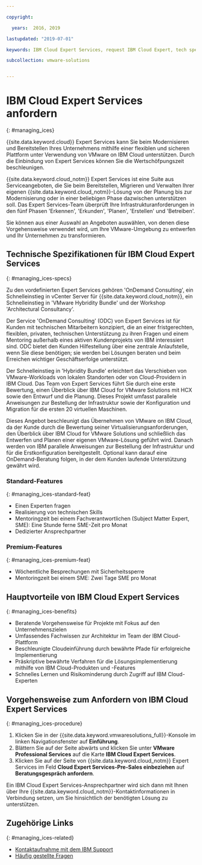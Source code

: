 ```yaml
---

copyright:

  years:  2016, 2019

lastupdated: "2019-07-01"

keywords: IBM Cloud Expert Services, request IBM Cloud Expert, tech specs Cloud Expert

subcollection: vmware-solutions


---
```


# IBM Cloud Expert Services anfordern
{: #managing_ices}

{{site.data.keyword.cloud}} Expert Services kann Sie beim Modernisieren und Bereitstellen Ihres Unternehmens mithilfe einer flexiblen und sicheren Plattform unter Verwendung von VMware on IBM Cloud unterstützen. Durch die Einbindung von Expert Services können Sie die Wertschöfpungszeit beschleunigen.

{{site.data.keyword.cloud_notm}} Expert Services ist eine Suite aus Serviceangeboten, die Sie beim Bereitstellen, Migrieren und Verwalten Ihrer eigenen {{site.data.keyword.cloud_notm}}-Lösung von der Planung bis zur Modernisierung oder in einer beliebigen Phase dazwischen unterstützen soll. Das Expert Services-Team überprüft Ihre Infrastrukturanforderungen in den fünf Phasen 'Erkennen', 'Erkunden', 'Planen', 'Erstellen' und 'Betreiben'.

Sie können aus einer Auswahl an Angeboten auswählen, von denen diese Vorgehensweise verwendet wird, um Ihre VMware-Umgebung zu entwerfen und Ihr Unternehmen zu transformieren.

## Technische Spezifikationen für IBM Cloud Expert Services
{: #managing_ices-specs}

Zu den vordefinierten Expert Services gehören 'OnDemand Consulting', ein Schnelleinstieg in vCenter Server für {{site.data.keyword.cloud_notm}}, ein Schnelleinstieg in 'VMware Hybridity Bundle' und der Workshop 'Architectural Consultancy'.

Der Service 'OnDemand Consulting' (ODC) von Expert Services ist für Kunden mit technischen Mitarbeitern konzipiert, die an einer fristgerechten, flexiblen, privaten, technischen Unterstützung zu ihren Fragen und einem Mentoring außerhalb eines aktiven Kundenprojekts von IBM interessiert sind. ODC bietet den Kunden Hilfestellung über eine zentrale Anlaufstelle, wenn Sie diese benötigen; sie werden bei Lösungen beraten und beim Erreichen wichtiger Geschäftserfolge unterstützt.

Der Schnelleinstieg in 'Hybridity Bundle' erleichtert das Verschieben von VMware-Workloads von lokalen Standorten oder von Cloud-Providern in IBM Cloud. Das Team von Expert Services führt Sie durch eine erste Bewertung, einen Überblick über IBM Cloud for VMware Solutions mit HCX sowie den Entwurf und die Planung. Dieses Projekt umfasst parallele Anweisungen zur Bestellung der Infrastruktur sowie der Konfiguration und Migration für die ersten 20 virtuellen Maschinen.

Dieses Angebot beschleunigt das Übernehmen von VMware on IBM Cloud, da der Kunde durch die Bewertung seiner Virtualisierungsanforderungen, den Überblick über IBM Cloud for VMware Solutions und schließlich das Entwerfen und Planen einer eigenen VMware-Lösung geführt wird. Danach werden von IBM parallele Anweisungen zur Bestellung der Infrastruktur und für die Erstkonfiguration bereitgestellt. Optional kann darauf eine OnDemand-Beratung folgen, in der dem Kunden laufende Unterstützung gewährt wird.

### Standard-Features
{: #managing_ices-standard-feat}

* Einen Experten fragen
* Realisierung von technischen Skills
* Mentoringzeit bei einem Fachverantwortlichen (Subject Matter Expert, SME): Eine Stunde ferne SME-Zeit pro Monat
* Dedizierter Ansprechpartner

### Premium-Features
{: #managing_ices-premium-feat}

* Wöchentliche Besprechungen mit Sicherheitssperre
* Mentoringzeit bei einem SME: Zwei Tage SME pro Monat

## Hauptvorteile von IBM Cloud Expert Services
{: #managing_ices-benefits}

* Beratende Vorgehensweise für Projekte mit Fokus auf den Unternehmenszielen
* Umfassendes Fachwissen zur Architektur im Team der IBM Cloud-Plattform
* Beschleunigte Cloudeinführung durch bewährte Pfade für erfolgreiche Implementierung
* Präskriptive bewährte Verfahren für die Lösungsimplementierung mithilfe von IBM Cloud-Produkten und -Features
* Schnelles Lernen und Risikominderung durch Zugriff auf IBM Cloud-Experten

## Vorgehensweise zum Anfordern von IBM Cloud Expert Services
{: #managing_ices-procedure}

1. Klicken Sie in der {{site.data.keyword.vmwaresolutions_full}}-Konsole im linken Navigationsfenster auf **Einführung**.
2. Blättern Sie auf der Seite abwärts und klicken Sie unter **VMware Professional Services** auf die Karte **IBM Cloud Expert Services**.
3. Klicken Sie auf der Seite von {{site.data.keyword.cloud_notm}} Expert Services im Feld **Cloud Expert Services-Pre-Sales einbeziehen** auf **Beratungsgespräch anfordern**.

  Ein IBM Cloud Expert Services-Ansprechpartner wird sich dann mit Ihnen über Ihre {{site.data.keyword.cloud_notm}}-Kontaktinformationen in Verbindung setzen, um Sie hinsichtlich der benötigten Lösung zu unterstützen.

## Zugehörige Links
{: #managing_ices-related}

* [Kontaktaufnahme mit dem IBM Support](/docs/services/vmwaresolutions/vmonic?topic=vmware-solutions-trbl_support)
* [Häufig gestellte Fragen](/docs/services/vmwaresolutions/vmonic?topic=vmware-solutions-faq)

